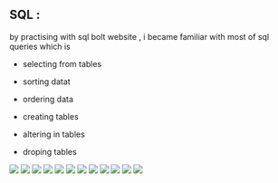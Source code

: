##  SQL :
by practising with sql bolt website , i became familiar with most of sql queries which is 
- selecting from tables 
+ sorting datat 
* ordering data 
- creating tables
+ altering in tables 
* droping tables

![](./asset/sql%20exr_1.png) ![](./asset/sql%20exr_2.png) ![](./asset/sql%20exr_3.png) ![](./asset/sql%20exr_4.png) ![](./asset/sql%20exr_5.png) ![](./asset/sql%20exr_6.png) ![](./asset/sql%20database%20exr_13.png) ![](./asset/sql%20database%20exr_14.png) ![](./asset/sql%20database%20exr_15.png) ![](./asset/sql%20database%20exr_16.png) ![](./asset/sql%20database%20exr_17.png) ![](./asset/sql%20database%20exr_18.png)